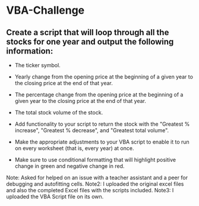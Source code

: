 # VBA-Challenge

## Create a script that will loop through all the stocks for one year and output the following information:


- The ticker symbol.

- Yearly change from the opening price at the beginning of a given year to the closing price at the end of that year.

- The percentage change from the opening price at the beginning of a given year to the closing price at the end of that year.

- The total stock volume of the stock. 

- Add functionality to your script to return the stock with the "Greatest % increase", "Greatest % decrease", and "Greatest total volume".

- Make the appropriate adjustments to your VBA script to enable it to run on every worksheet (that is, every year) at once.

- Make sure to use conditional formatting that will highlight positive change in green and negative change in red.

Note:  Asked for helped on an issue with a teacher assistant and a peer for debugging and autofitting cells.
Note2: I uploaded the original excel files and also the completed Excel files with the scripts included.
Note3: I uploaded the VBA Script file on its own.
